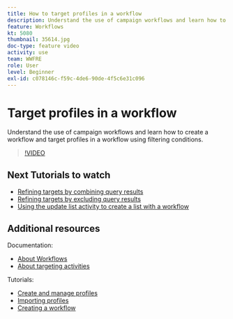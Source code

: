 ```yaml
---
title: How to target profiles in a workflow
description: Understand the use of campaign workflows and learn how to create a workflow and target profiles in a workflow using filtering conditions.
feature: Workflows
kt: 5080
thumbnail: 35614.jpg
doc-type: feature video
activity: use
team: WWFRE
role: User
level: Beginner
exl-id: c078146c-f59c-4de6-90de-4f5c6e31c096
---
```

# Target profiles in a workflow

Understand the use of campaign workflows and learn how to create a workflow and target profiles in a workflow using filtering conditions.

>[!VIDEO](https://video.tv.adobe.com/v/35614?quality=12)

## Next Tutorials to watch

* [Refining targets by combining query results](/help/automating-with-workflows/refining-targets-by-combining-query-results.md)
* [Refining targets by excluding query results](/help/automating-with-workflows/refining-targets-by-excluding-query-results.md)
* [Using the update list activity to create a list with a workflow](/help/automating-with-workflows/using-the-update-list-activity.md)

## Additional resources

Documentation:

* [About Workflows](https://experienceleague.adobe.com/docs/campaign-classic/using/automating-with-workflows/introduction/about-workflows.html?lang=en)
* [About targeting activities](https://experienceleague.adobe.com/docs/campaign-classic/using/automating-with-workflows/targeting-activities/about-targeting-activities.html)

Tutorials:

* [Create and manage profiles](/help/profile-management/create-and-manage-profiles.md)
* [Importing profiles](/help/data-management/importing-profiles.md)
* [Creating a workflow](https://experienceleague.adobe.com/docs/campaign-classic-learn/tutorials/automating-with-workflows/creating-a-workflow.html)
